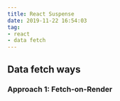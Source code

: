 ```yaml
---
title: React Suspense
date: 2019-11-22 16:54:03
tag:
- react
- data fetch
---
```


## Data fetch ways

### Approach 1: Fetch-on-Render


<!--stackedit_data:
eyJoaXN0b3J5IjpbLTE0OTA1Nzc2MjRdfQ==
-->